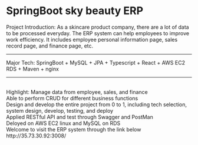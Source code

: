 # SpringBoot sky beauty ERP 
Project Introduction:
As a skincare product company, there are a lot of data to be processed everyday.
The ERP system can help employees to improve work efficiency.
It includes employee personal information page, sales record page, and finance page, etc. 
<hr>
Major Tech: 
SpringBoot + MySQL + JPA + Typescript + React + AWS EC2 RDS + Maven + nginx
<hr>
<br>
Highlight:
Manage data from employee, sales, and finance<br>
Able to perform CRUD for different business functions<br>
Design and develop the entire project from 0 to 1, including tech selection, system design, develop, testing, and deploy<br>
Applied RESTful API and test through Swagger and PostMan<br>
Deloyed on AWS EC2 linux and MySQL on RDS<br>
Welcome to visit the ERP system through the link below <br>
http://35.73.30.92:3008/
